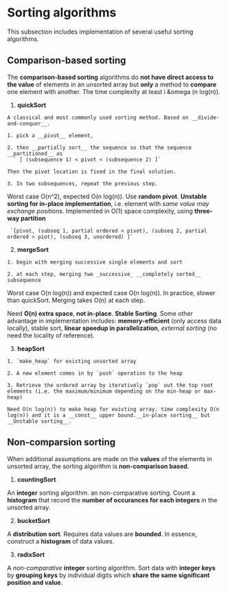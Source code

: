 # Sorting algorithms
This subsection includes implementation of several useful sorting algorithms.

## Comparison-based sorting

The __comparison-based sorting__ algorithms do __not have direct access to the value__ of elements in an unsorted array but __only__ a method to __compare__ one element with another. The time complexity at least i &omega (n log(n)).

  1. __quickSort__

    A classical and most commonly used sorting method. Based on __divide-and-conquer__. 

    1. pick a __pivot__ element, 

    2. then __partially sort__ the sequence so that the sequence __partitioned__ as 
      ` [ (subsequence 1) < pivot < (subsequence 2) ]`

    Then the pivot location is fixed in the final solution.
 
    3. In two subsequences, repeat the previous step. 

   Worst case O(n^2), expected O(n log(n)). Use __random pivot__. 
   __Unstable sorting for in-place implementation__, i.e. element with _same value may exchange positions_. Implemented in O(1) space complexity, using __three-way partition__

     `[pivot, (subseq 1, partial ordered < pivot), (subseq 2, partial ordered > piot), (subseq 3, unordered) ]`



  2. __mergeSort__

    1. begin with merging successive single elements and sort

    2. at each step, merging two _successive_ __completely sorted__ subsequence

   Worst case O(n log(n)) and expected case O(n log(n)). In practice, slower than quickSort. Merging takes O(n) at each step.  

   Need __O(n) extra space__, __not in-place__. __Stable Sorting__. Some other advantage in implementation includes: __memory-efficient__ (only access data locally), stable sort, __linear speedup in parallelization__,  _external sorting_ (no need the locality of reference).
   


  3. __heapSort__
   
    1. `make_heap` for existing unsorted array 
    
    2. A new element comes in by `push` operation to the heap 

    3. Retrieve the ordered array by iteratively `pop` out the top root elements (i.e. the maximum/minimum depending on the min-heap or max-heap)

    Need O(n log(n)) to make heap for existing array. time complexity O(n log(n)) and it is a __const__ upper bound.__in-place sorting__ but  __Unstable sorting__.



## Non-comparsion sorting
  
   When additional assumptions are made on the __values__ of the elements in unsorted array, the sorting algorithm is __non-comparison based__.

  1. __countingSort__

   An __integer__ sorting algorithm. an non-comparative sorting. Count a __histogram__ that record the __number of occurances for each integers__ in the unsorted array.

     

  2. __bucketSort__

   A __distribution sort__. Requires data values are __bounded__.  In essence, construct a __histogram__ of data values. 


  3. __radixSort__

   A _non-comparative_ __integer__ sorting algorithm. Sort data with __integer keys__ by __grouping keys__ by individual digits which __share the same significant position and value__. 

   

